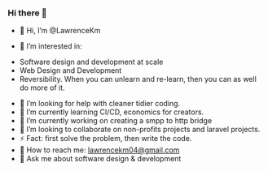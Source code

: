 ### Hi there 👋

- 👋 Hi, I’m @LawrenceKm

- 👀 I’m interested in:
* Software design and development at scale
* Web Design and Development
* Reversibility. When you can unlearn and re-learn, then you can as well do more of it.
- 🤔 I’m looking for help with cleaner tidier coding.
- 🌱 I’m currently learning CI/CD, economics for creators.
- 🔭 I’m currently working on creating a smpp to http bridge
- 👯 I’m looking to collaborate on non-profits projects and laravel projects.
- ⚡ Fact: first solve the problem, then write the code.
- 💞️ How to reach me: lawrencekm04@gmail.com
- 💬 Ask me about software design & development

<!--
**lawrencekm/LawrenceKm** is a ✨ _special_ ✨ repository because its `README.md` (this file) appears on your GitHub profile.

-->
